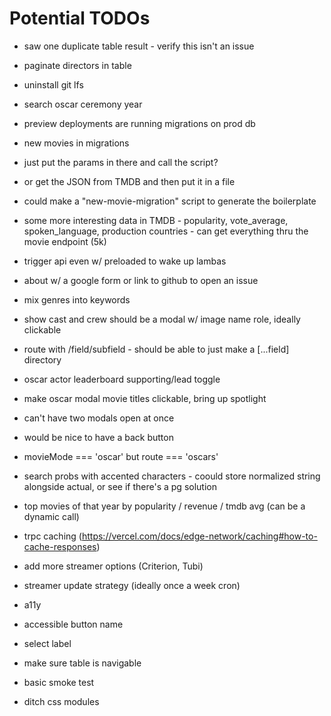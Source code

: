 # Potential TODOs

- saw one duplicate table result - verify this isn't an issue

- paginate directors in table

- uninstall git lfs

- search oscar ceremony year

- preview deployments are running migrations on prod db

- new movies in migrations
- just put the params in there and call the script?
- or get the JSON from TMDB and then put it in a file
- could make a "new-movie-migration" script to generate the boilerplate

- some more interesting data in TMDB - popularity, vote_average, spoken_language, production countries - can get everything thru the movie endpoint (5k)

- trigger api even w/ preloaded to wake up lambas

- about w/ a google form or link to github to open an issue

- mix genres into keywords

- show cast and crew should be a modal w/ image name role, ideally clickable

- route with /field/subfield - should be able to just make a [...field] directory

- oscar actor leaderboard supporting/lead toggle

- make oscar modal movie titles clickable, bring up spotlight
- can't have two modals open at once
- would be nice to have a back button

- movieMode === 'oscar' but route === 'oscars'

- search probs with accented characters - coould store normalized string alongside actual, or see if there's a pg solution

- top movies of that year by popularity / revenue / tmdb avg (can be a dynamic call)

- trpc caching (https://vercel.com/docs/edge-network/caching#how-to-cache-responses)

- add more streamer options (Criterion, Tubi)

- streamer update strategy (ideally once a week cron)

- a11y
- accessible button name
- select label
- make sure table is navigable

- basic smoke test

- ditch css modules
